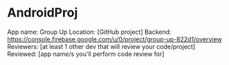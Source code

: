 # AndroidProj

App name: Group Up
Location: [GitHub project]
Backend: https://console.firebase.google.com/u/0/project/group-up-822d1/overview
Reviewers: [at least 1 other dev that will review your code/project]
Reviewed: [app name/s you'll perform code review for]
